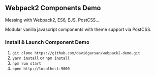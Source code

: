 ## Webpack2 Components Demo

Messing with Webpack2, ES6, EJS, PostCSS...

Modular vanilla javascript components with theme support via PostCSS. 

### Install & Launch Component Demo
1. `git clone https://github.com/davidgarsan/webpack2-demo.git`
2. `yarn install` or `npm install`
3. `npm run start`
4. `open http://localhost:9000`
